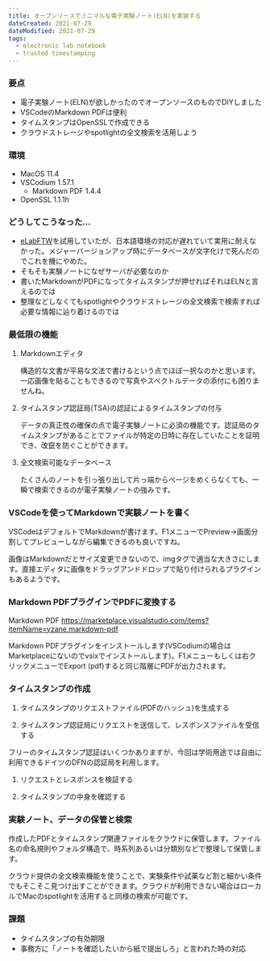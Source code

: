 ```yaml
---
title: オープンソースでミニマルな電子実験ノート(ELN)を実装する
dateCreated: 2021-07-29
dateModified: 2021-07-29
tags:
  - electronic lab notebook
  - trusted timestamping
---
```



### 要点

- 電子実験ノート(ELN)が欲しかったのでオープンソースのものでDIYしました
- VSCodeのMarkdown PDFは便利
- タイムスタンプはOpenSSLで作成できる
- クラウドストレージやspotlightの全文検索を活用しよう


### 環境

- MacOS 11.4
- VSCodium 1.57.1
  - Markdown PDF 1.4.4
- OpenSSL 1.1.1h


### どうしてこうなった...

- [eLabFTW](https://www.elabftw.net/)を試用していたが、日本語環境の対応が遅れていて実用に耐えなかった。メジャーバージョンアップ時にデータベースが文字化けで死んだのでこれを機にやめた。
- そもそも実験ノートになぜサーバが必要なのか
- 書いたMarkdownがPDFになってタイムスタンプが押せればそれはELNと言えるのでは
- 整理などしなくてもspotlightやクラウドストレージの全文検索で検索すれば必要な情報に辿り着けるのでは


### 最低限の機能

1. Markdownエディタ

   構造的な文書が平易な文法で書けるという点でほぼ一択なのかと思います。一応画像を貼ることもできるので写真やスペクトルデータの添付にも困りませんね。

1. タイムスタンプ認証局(TSA)の認証によるタイムスタンプの付与

   データの真正性の確保の点で電子実験ノートに必須の機能です。認証局のタイムスタンプがあることでファイルが特定の日時に存在していたことを証明でき、改竄を防ぐことができます。

1. 全文検索可能なデータベース

   たくさんのノートを引っ張り出して片っ端からページをめくらなくても、一瞬で検索できるのが電子実験ノートの強みです。


### VSCodeを使ってMarkdownで実験ノートを書く

VSCodeはデフォルトでMarkdownが書けます。F1メニューでPreview->画面分割してプレビューしながら編集できるのも良いですね。

画像はMarkdownだとサイズ変更できないので、imgタグで適当な大きさにします。直接エディタに画像をドラッグアンドドロップで貼り付けられるプラグインもあるようです。


### Markdown PDFプラグインでPDFに変換する

Markdown PDF
https://marketplace.visualstudio.com/items?itemName=yzane.markdown-pdf

Markdown PDFプラグインをインストールします(VSCodiumの場合はMarketplaceにないのでvsixでインストールします)。F1メニューもしくは右クリックメニューでExport (pdf)すると同じ階層にPDFが出力されます。


### タイムスタンプの作成

1. タイムスタンプのリクエストファイル(PDFのハッシュ)を生成する

1. タイムスタンプ認証局にリクエストを送信して、レスポンスファイルを受信する

フリーのタイムスタンプ認証はいくつかありますが、今回は学術用途では自由に利用できるドイツのDFNの認証局を利用します。



1. リクエストとレスポンスを検証する




1. タイムスタンプの中身を確認する




### 実験ノート、データの保管と検索

作成したPDFとタイムスタンプ関連ファイルをクラウドに保管します。ファイル名の命名規則やフォルダ構造で、時系列あるいは分類別などで整理して保管します。

クラウド提供の全文検索機能を使うことで、実験条件や試薬など割と細かい条件でもそこそこ見つけ出すことができます。クラウドが利用できない場合はローカルでMacのspotlightを活用すると同様の検索が可能です。


### 課題

- タイムスタンプの有効期限
- 事務方に「ノートを確認したいから紙で提出しろ」と言われた時の対応